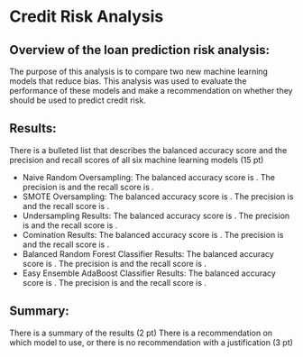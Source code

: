 # Credit Risk Analysis

## Overview of the loan prediction risk analysis:

The purpose of this analysis is to compare two new machine learning models that reduce bias. This analysis was used to evaluate the performance of these models and make a recommendation on whether they should be used to predict credit risk.

## Results:

There is a bulleted list that describes the balanced accuracy score and the precision and recall scores of all six machine learning models (15 pt)

* Naive Random Oversampling: The balanced accuracy score is . The precision is and the recall score is .
* SMOTE Oversampling: The balanced accuracy score is . The precision is and the recall score is .
* Undersampling Results: The balanced accuracy score is . The precision is and the recall score is .
* Comination Results: The balanced accuracy score is . The precision is and the recall score is .
* Balanced Random Forest Classifier Results: The balanced accuracy score is . The precision is and the recall score is .
* Easy Ensemble AdaBoost Classifier Results: The balanced accuracy score is . The precision is and the recall score is .



## Summary:

There is a summary of the results (2 pt)
There is a recommendation on which model to use, or there is no recommendation with a justification (3 pt)
